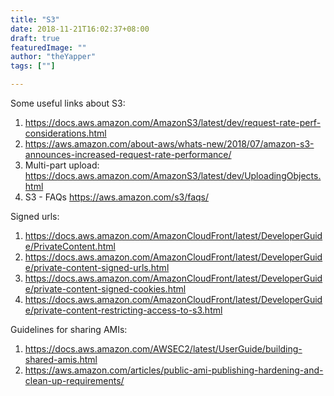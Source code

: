 ```yaml
---
title: "S3"
date: 2018-11-21T16:02:37+08:00
draft: true
featuredImage: ""
author: "theYapper"
tags: [""]

---
```


Some useful links about S3: 


1. https://docs.aws.amazon.com/AmazonS3/latest/dev/request-rate-perf-considerations.html 
2. https://aws.amazon.com/about-aws/whats-new/2018/07/amazon-s3-announces-increased-request-rate-performance/ 
3. Multi-part upload: https://docs.aws.amazon.com/AmazonS3/latest/dev/UploadingObjects.html 
4. S3 - FAQs https://aws.amazon.com/s3/faqs/ 

Signed urls: 
 1. https://docs.aws.amazon.com/AmazonCloudFront/latest/DeveloperGuide/PrivateContent.html
 2. https://docs.aws.amazon.com/AmazonCloudFront/latest/DeveloperGuide/private-content-signed-urls.html
 3. https://docs.aws.amazon.com/AmazonCloudFront/latest/DeveloperGuide/private-content-signed-cookies.html
 4. https://docs.aws.amazon.com/AmazonCloudFront/latest/DeveloperGuide/private-content-restricting-access-to-s3.html


 Guidelines for sharing AMIs: 
 1. https://docs.aws.amazon.com/AWSEC2/latest/UserGuide/building-shared-amis.html
 2. https://aws.amazon.com/articles/public-ami-publishing-hardening-and-clean-up-requirements/

 